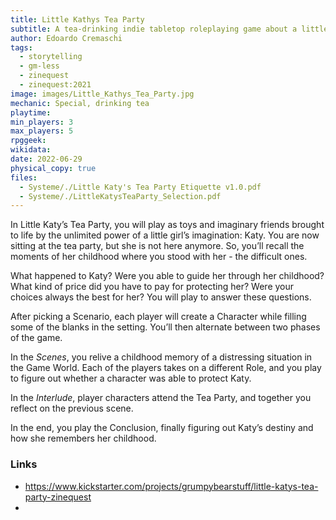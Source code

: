 ```yaml
---
title: Little Kathys Tea Party
subtitle: A tea-drinking indie tabletop roleplaying game about a little girl, and the difficulties of her growth.
author: Edoardo Cremaschi
tags:
  - storytelling
  - gm-less
  - zinequest
  - zinequest:2021
image: images/Little_Kathys_Tea_Party.jpg
mechanic: Special, drinking tea
playtime:
min_players: 3
max_players: 5
rpggeek:
wikidata:
date: 2022-06-29
physical_copy: true
files:
  - Systeme/./Little Katy's Tea Party Etiquette v1.0.pdf
  - Systeme/./LittleKatysTeaParty_Selection.pdf
---
```


<!-- Excerpt Start -->
In Little Katy’s Tea Party, you will play as toys and imaginary friends
brought to life by the unlimited power of a little girl’s imagination: Katy.
You are now sitting at the tea party, but she is not here anymore. So,
you’ll recall the moments of her childhood where you stood with her - the difficult ones.

What happened to Katy? Were you able to guide her through her
childhood? What kind of price did you have to pay for protecting her?
Were your choices always the best for her? You will play to answer
these questions.

<!-- Excerpt End -->

After picking a Scenario, each player will create a Character while
filling some of the blanks in the setting.
You’ll then alternate between two phases of the game.

In the *Scenes*, you relive a childhood memory of a distressing
situation in the Game World. Each of the players takes on a different
Role, and you play to figure out whether a character was able to
protect Katy.

In the *Interlude*, player characters attend the Tea Party, and together
you reflect on the previous scene.

In the end, you play the Conclusion, finally figuring out Katy’s
destiny and how she remembers her childhood.


### Links

- https://www.kickstarter.com/projects/grumpybearstuff/little-katys-tea-party-zinequest
-
